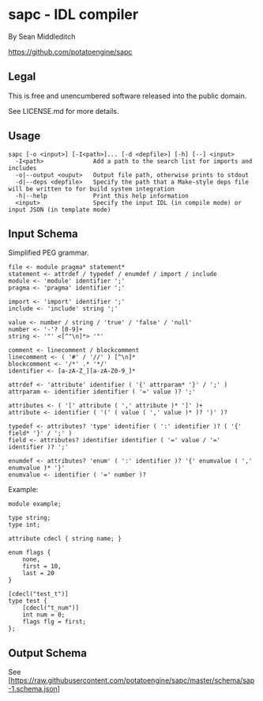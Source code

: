 sapc - IDL compiler
===================

By Sean Middleditch

https://github.com/potatoengine/sapc

Legal
-----

This is free and unencumbered software released into the public domain.

See LICENSE.md for more details.

Usage
-----

```
sapc [-o <input>] [-I<path>]... [-d <depfile>] [-h] [--] <input>
  -I<path>              Add a path to the search list for imports and includes
  -o|--output <ouput>   Output file path, otherwise prints to stdout
  -d|--deps <depfile>   Specify the path that a Make-style deps file will be written to for build system integration
  -h|--help             Print this help information
  <input>               Specify the input IDL (in compile mode) or input JSON (in template mode)
```

Input Schema
------------

Simplified PEG grammar.

```
file <- module pragma* statement*
statement <- attrdef / typedef / enumdef / import / include
module <- 'module' identifier ';'
pragma <- 'pragma' identifier ';'

import <- 'import' identifier ';'
include <- 'include' string ';'

value <- number / string / 'true' / 'false' / 'null'
number <- '-'? [0-9]+
string <- '"' <[^"\n]*> '"'

comment <- linecomment / blockcomment
linecomment <- ( '#' / '//' ) [^\n]*
blockcomment <- '/*' .* '*/'
identifier <- [a-zA-Z_][a-zA-Z0-9_]*

attrdef <- 'attribute' identifier ( '{' attrparam* '}' / ';' )
attrparam <- identifier identifier ( '=' value )? ';'

attributes <- ( '[' attribute ( ',' attribute )* ']' )+
attribute <- identifier ( '(' ( value ( ',' value )* )? ')' )?

typedef <- attributes? 'type' identifier ( ':' identifier )? ( '{' field* '}' / ';' )
field <- attributes? identifier identifier ( '=' value / '=' identifier )? ';'

enumdef <- attributes? 'enum' ( ':' identifier )? '{' enumvalue ( ',' enumvalue )* '}'
enumvalue <- identifier ( '=' number )?
```

Example:

```
module example;

type string;
type int;

attribute cdecl { string name; }

enum flags {
    none,
    first = 10,
    last = 20
}

[cdecl("test_t")]
type test {
    [cdecl("t_num")]
    int num = 0;
    flags flg = first;
};
```

Output Schema
-------------

See [https://raw.githubusercontent.com/potatoengine/sapc/master/schema/sap-1.schema.json]
